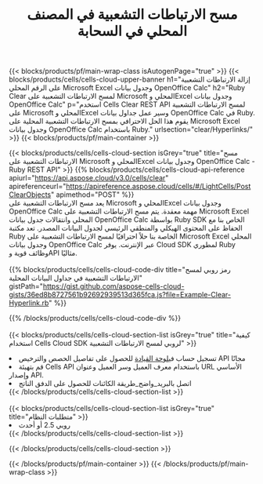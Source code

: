 ﻿---
title:  مسح الارتباطات التشعبية في المصنف المحلي في السحابة
description: واجهات برمجة التطبيقات السحابية ومجموعات SDK لمسح الارتباطات التشعبية على Microsoft Excel وOpenOffice Calc. مسح الارتباطات التشعبية على جداول البيانات المحلية بواسطة سحابة Cells API. تدعم SDK أنواع لغات التطوير. وهي تشمل Android وC# وGo وJava وNodeJS وPerl وPHP وPython وRuby وswift.
---
{{< blocks/products/pf/main-wrap-class isAutogenPage="true" >}}
{{< blocks/products/cells/cells-cloud-upper-banner h1="إزالة الارتباطات التشعبية على الرقم المحلي Microsoft Excel وجدول بيانات OpenOffice Calc" h2="Ruby Clear لمسح الارتباطات التشعبية على Microsoft المحلي وExcel وجدول بيانات OpenOffice Calc" p="استخدم Cells Clear REST API لمسح الارتباطات التشعبية على Microsoft المحلي وExcel وسير عمل جداول بيانات OpenOffice Calc في Ruby. يقوم هذا الحل الاحترافي بمسح الارتباطات التشعبية المحلية على Microsoft Excel وجدول بيانات OpenOffice Calc باستخدام Ruby." urlsection="clear/Hyperlinks/" >}}
{{< blocks/products/pf/main-container >}}

{{< blocks/products/cells/cells-cloud-section isGrey="true" title="مسح الارتباطات التشعبية على Microsoft المحلي وExcel وجدول بيانات OpenOffice Calc - Ruby REST API" >}}
{{% blocks/products/cells/cells-cloud-api-reference apiurl="https://api.aspose.cloud/v3.0/cells/clear" apireferenceurl="https://apireference.aspose.cloud/cells/#/LightCells/PostClearObjects" apimethod="POST" %}}
<br/>
يعد مسح الارتباطات التشعبية على Microsoft المحلي وExcel وجدول بيانات OpenOffice Calc مهمة معقدة. يتم مسح الارتباطات التشعبية على Microsoft Excel المحلي وانتقالات جدول بيانات OpenOffice Calc بواسطة Ruby SDK الخاص بنا مع الحفاظ على المحتوى الهيكلي والمنطقي الرئيسي لجدول البيانات المصدر. تعد مكتبة Ruby الخاصة بنا حلاً احترافيًا لمسح الارتباطات التشعبية على Microsoft Excel المحلي وجدول بيانات OpenOffice Calc عبر الإنترنت. يوفر Cloud SDK لمطوري Ruby وظائف قوية وAPI مثاليًا.
<br/>
<br/>
{{% blocks/products/cells/cells-cloud-code-div title="رمز روبي لمسح الارتباطات التشعبية في جداول البيانات المحلية" gistPath="https://gist.github.com/aspose-cells-cloud-gists/36ed8b8727561b92692939513d365fca.js?file=Example-Clear-Hyperlink.rb" %}}
  
{{% /blocks/products/cells/cells-cloud-code-div %}}
<br/>
<br/>
{{< blocks/products/cells/cells-cloud-section-list isGrey="true" title="كيفية استخدام Cells Cloud SDK لروبي لمسح الارتباطات التشعبية" >}}
<li> تسجيل حساب في<a href="https://dashboard.aspose.cloud/">لوحة القيادة</a> للحصول على تفاصيل الحصص والترخيص API مجانًا</li>
<li>قم بتهيئة Cells API باستخدام معرف العميل وسر العميل وعنوان URL الأساسي وإصدار API.</li>
<li>اتصل بالبريد_واضح_طريقة الكائنات للحصول على الدفق الناتج</li>
{{< /blocks/products/cells/cells-cloud-section-list >}}
<br/>
<br/>
{{< blocks/products/cells/cells-cloud-section-list isGrey="true" title="متطلبات النظام" >}}
<li>روبي 2.5 أو أحدث</li>
{{< /blocks/products/cells/cells-cloud-section-list >}}

{{< /blocks/products/cells/cells-cloud-section >}}

{{< /blocks/products/pf/main-container >}}
{{< /blocks/products/pf/main-wrap-class >}}

